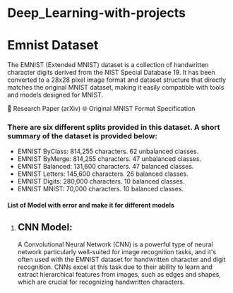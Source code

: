 # Deep_Learning-with-projects
<h1>Emnist Dataset</h1>
<p>
The EMNIST (Extended MNIST) dataset is a collection of handwritten character digits derived from the NIST Special Database 19. It has been converted to a 28x28 pixel image format and dataset structure that directly matches the original MNIST dataset, making it easily compatible with tools and models designed for MNIST.

📄 Research Paper (arXiv)
🌐 Original MNIST Format Specification

</p>
<h3>There are six different splits provided in this dataset. A short summary of the dataset is provided below:</h3>
<ul>
<li>EMNIST ByClass: 814,255 characters. 62 unbalanced classes.</li>
<li>EMNIST ByMerge: 814,255 characters. 47 unbalanced classes.</li>
<li>EMNIST Balanced:  131,600 characters. 47 balanced classes.</li>
<li>EMNIST Letters: 145,600 characters. 26 balanced classes.</li>
<li>EMNIST Digits: 280,000 characters. 10 balanced classes.</li>
<li>EMNIST MNIST: 70,000 characters. 10 balanced classes.</li>
</ul>

<h4>List of Model with error and make it for different models</h4>
<ol>
  <li><h2> CNN Model:</h2> </li>
  <p>A Convolutional Neural Network (CNN) is a powerful type of neural network particularly well-suited for image recognition tasks, and it's often used with the EMNIST dataset for handwritten character and digit recognition. CNNs excel at this task due to their ability to learn and extract hierarchical features from images, such as edges and shapes, which are crucial for recognizing handwritten characters. </p>
</ol>


